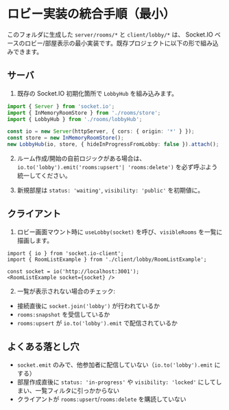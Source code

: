 # ロビー実装の統合手順（最小）

このフォルダに生成した `server/rooms/*` と `client/lobby/*` は、
Socket.IO ベースのロビー/部屋表示の最小実装です。既存プロジェクトに以下の形で組み込みできます。

## サーバ

1) 既存の Socket.IO 初期化箇所で `LobbyHub` を組み込みます。

```ts
import { Server } from 'socket.io';
import { InMemoryRoomStore } from './rooms/store';
import { LobbyHub } from './rooms/lobbyHub';

const io = new Server(httpServer, { cors: { origin: '*' } });
const store = new InMemoryRoomStore();
new LobbyHub(io, store, { hideInProgressFromLobby: false }).attach();
```

2) ルーム作成/開始の自前ロジックがある場合は、`io.to('lobby').emit('rooms:upsert'| 'rooms:delete')` を必ず呼ぶよう統一してください。

3) 新規部屋は `status: 'waiting'`, `visibility: 'public'` を初期値に。

## クライアント

1) ロビー画面マウント時に `useLobby(socket)` を呼び、`visibleRooms` を一覧に描画します。

```tsx
import { io } from 'socket.io-client';
import { RoomListExample } from './client/lobby/RoomListExample';

const socket = io('http://localhost:3001');
<RoomListExample socket={socket} />
```

2) 一覧が表示されない場合のチェック:

- 接続直後に `socket.join('lobby')` が行われているか
- `rooms:snapshot` を受信しているか
- `rooms:upsert` が `io.to('lobby').emit` で配信されているか

## よくある落とし穴

- `socket.emit` のみで、他参加者に配信していない（`io.to('lobby').emit` にする）
- 部屋作成直後に `status: 'in-progress'` や `visibility: 'locked'` にしてしまい、一覧フィルタに引っかからない
- クライアントが `rooms:upsert`/`rooms:delete` を購読していない

